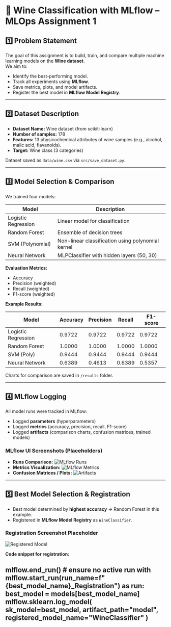 # 🍷 Wine Classification with MLflow – MLOps Assignment 1

## 1️⃣ Problem Statement
The goal of this assignment is to build, train, and compare multiple machine learning models on the **Wine dataset**.  
We aim to:
- Identify the best-performing model.  
- Track all experiments using **MLflow**.  
- Save metrics, plots, and model artifacts.  
- Register the best model in **MLflow Model Registry**.  

---

## 2️⃣ Dataset Description
- **Dataset Name:** Wine dataset (from scikit-learn)  
- **Number of samples:** 178  
- **Features:** 13 physicochemical attributes of wine samples (e.g., alcohol, malic acid, flavanoids).  
- **Target:** Wine class (3 categories)  

Dataset saved as `data/wine.csv` via `src/save_dataset.py`.

---

## 3️⃣ Model Selection & Comparison
We trained four models:

| Model               | Description |
|--------------------|-------------|
| Logistic Regression | Linear model for classification |
| Random Forest       | Ensemble of decision trees |
| SVM (Polynomial)    | Non-linear classification using polynomial kernel |
| Neural Network      | MLPClassifier with hidden layers (50, 30) |

**Evaluation Metrics:**
- Accuracy  
- Precision (weighted)  
- Recall (weighted)  
- F1-score (weighted)

**Example Results:**

| Model               | Accuracy | Precision | Recall | F1-score |
|--------------------|----------|-----------|--------|----------|
| Logistic Regression | 0.9722   | 0.9722    | 0.9722 | 0.9722   |
| Random Forest       | 1.0000   | 1.0000    | 1.0000 | 1.0000   |
| SVM (Poly)          | 0.9444   | 0.9444    | 0.9444 | 0.9444   |
| Neural Network      | 0.6389   | 0.4613    | 0.6389 | 0.5357   |

Charts for comparison are saved in `/results` folder.

---

## 4️⃣ MLflow Logging
All model runs were tracked in MLflow:  
- Logged **parameters** (hyperparameters)  
- Logged **metrics** (accuracy, precision, recall, F1-score)  
- Logged **artifacts** (comparison charts, confusion matrices, trained models)

### MLflow UI Screenshots (Placeholders)
- **Runs Comparison:**
![MLflow Runs](results/screenshots/mlflow_runs.png)  
- **Metrics Visualization:**
![MLflow Metrics](results/screenshots/mlflow_metrics.png)  
- **Confusion Matrices / Plots:**
![Artifacts](results/screenshots/artifacts.png)

---

## 5️⃣ Best Model Selection & Registration
- Best model determined by **highest accuracy** → Random Forest in this example.  
- Registered in **MLflow Model Registry** as `WineClassifier`.

### Registration Screenshot Placeholder
![Registered Model](results/screenshots/mlflow_registry.png)

**Code snippet for registration:**

mlflow.end_run()  # ensure no active run
with mlflow.start_run(run_name=f"{best_model_name}_Registration") as run:
    best_model = models[best_model_name]
    mlflow.sklearn.log_model(
        sk_model=best_model,
        artifact_path="model",
        registered_model_name="WineClassifier"
    )
--- 
